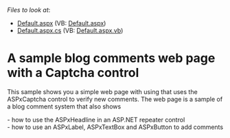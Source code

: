 <!-- default file list -->
*Files to look at*:

* [Default.aspx](./CS/CaptchaBlogComment/Default.aspx) (VB: [Default.aspx](./VB/CaptchaBlogComment/Default.aspx))
* [Default.aspx.cs](./CS/CaptchaBlogComment/Default.aspx.cs) (VB: [Default.aspx.vb](./VB/CaptchaBlogComment/Default.aspx.vb))
<!-- default file list end -->
# A sample blog comments web page with a Captcha control


<p>This sample shows you a simple web page with using that uses the ASPxCaptcha control to verify new comments. The web page is a sample of a blog comment system that also shows </p><p>- how to use the ASPxHeadline in an ASP.NET repeater control<br />
- how to use an ASPxLabel, ASPxTextBox and ASPxButton to add comments</p>

<br/>


